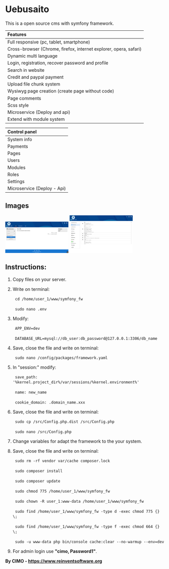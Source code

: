 Uebusaito
==============

This is a open source cms with symfony framework.

| Features |
|:---|
| Full responsive (pc, tablet, smartphone) |
| Cross-browser (Chrome, firefox, internet explorer, opera, safari) |
| Dynamic multi language |
| Login, registration, recover password and profile |
| Search in website |
| Credit and paypal payment |
| Upload file chunk system |
| Wysiwyg page creation (create page without code) |
| Page comments |
| Scss style |
| Microservice (Deploy and api) |
| Extend with module system |

| Control panel |
|:---|
| System info |
| Payments |
| Pages |
| Users |
| Modules |
| Roles |
| Settings |
| Microservice (Deploy - Api) |

## Images
<img src="screenshots/1.png" width="200" alt="1"/>
<img src="screenshots/2.png" width="200" alt="2"/>

## Instructions:
1) Copy files on your server.

2) Write on terminal:

        cd /home/user_1/www/symfony_fw
        
        sudo nano .env

3) Modify:

        APP_ENV=dev
        
        DATABASE_URL=mysql://db_user:db_password@127.0.0.1:3306/db_name

4) Save, close the file and write on terminal:

        sudo nano /config/packages/framework.yaml

5) In "session:" modify:

        save_path: '%kernel.project_dir%/var/sessions/%kernel.environment%'
        
        name: new_name
        
        cookie_domain: .domain_name.xxx

6) Save, close the file and write on terminal:

        sudo cp /src/Config.php.dist /src/Config.php
        
        sudo nano /src/Config.php

7) Change variables for adapt the framework to the your system.

8) Save, close the file and write on terminal:

        sudo rm -rf vendor var/cache composer.lock
        
        sudo composer install
        
        sudo composer update
        
        sudo chmod 775 /home/user_1/www/symfony_fw
        
        sudo chown -R user_1:www-data /home/user_1/www/symfony_fw
        
        sudo find /home/user_1/www/symfony_fw -type d -exec chmod 775 {} \;
        
        sudo find /home/user_1/www/symfony_fw -type f -exec chmod 664 {} \;
        
        sudo -u www-data php bin/console cache:clear --no-warmup --env=dev

7) For admin login use <b>"cimo, Password1"</b>.

<b>By CIMO - https://www.reinventsoftware.org</b>

